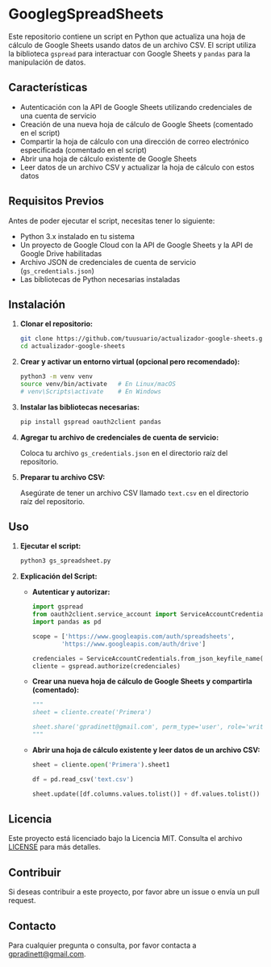 # GooglegSpreadSheets
Este repositorio contiene un script en Python que actualiza una hoja de cálculo de Google Sheets usando datos de un archivo CSV. El script utiliza la biblioteca `gspread` para interactuar con Google Sheets y `pandas` para la manipulación de datos.

## Características

- Autenticación con la API de Google Sheets utilizando credenciales de una cuenta de servicio
- Creación de una nueva hoja de cálculo de Google Sheets (comentado en el script)
- Compartir la hoja de cálculo con una dirección de correo electrónico especificada (comentado en el script)
- Abrir una hoja de cálculo existente de Google Sheets
- Leer datos de un archivo CSV y actualizar la hoja de cálculo con estos datos

## Requisitos Previos

Antes de poder ejecutar el script, necesitas tener lo siguiente:

- Python 3.x instalado en tu sistema
- Un proyecto de Google Cloud con la API de Google Sheets y la API de Google Drive habilitadas
- Archivo JSON de credenciales de cuenta de servicio (`gs_credentials.json`)
- Las bibliotecas de Python necesarias instaladas

## Instalación

1. **Clonar el repositorio:**

    ```sh
    git clone https://github.com/tuusuario/actualizador-google-sheets.git
    cd actualizador-google-sheets
    ```

2. **Crear y activar un entorno virtual (opcional pero recomendado):**

    ```sh
    python3 -m venv venv
    source venv/bin/activate   # En Linux/macOS
    # venv\Scripts\activate    # En Windows
    ```

3. **Instalar las bibliotecas necesarias:**

    ```sh
    pip install gspread oauth2client pandas
    ```

4. **Agregar tu archivo de credenciales de cuenta de servicio:**

    Coloca tu archivo `gs_credentials.json` en el directorio raíz del repositorio.

5. **Preparar tu archivo CSV:**

    Asegúrate de tener un archivo CSV llamado `text.csv` en el directorio raíz del repositorio.

## Uso

1. **Ejecutar el script:**

    ```sh
    python3 gs_spreadsheet.py
    ```

2. **Explicación del Script:**

    - **Autenticar y autorizar:**

        ```python
        import gspread
        from oauth2client.service_account import ServiceAccountCredentials
        import pandas as pd

        scope = ['https://www.googleapis.com/auth/spreadsheets',
                'https://www.googleapis.com/auth/drive']

        credenciales = ServiceAccountCredentials.from_json_keyfile_name('gs_credentials.json')
        cliente = gspread.authorize(credenciales)
        ```

    - **Crear una nueva hoja de cálculo de Google Sheets y compartirla (comentado):**

        ```python
        """
        sheet = cliente.create('Primera')

        sheet.share('gpradinett@gmail.com', perm_type='user', role='writer')
        """
        ```

    - **Abrir una hoja de cálculo existente y leer datos de un archivo CSV:**

        ```python
        sheet = cliente.open('Primera').sheet1

        df = pd.read_csv('text.csv')

        sheet.update([df.columns.values.tolist()] + df.values.tolist())
        ```

## Licencia

Este proyecto está licenciado bajo la Licencia MIT. Consulta el archivo [LICENSE](LICENSE) para más detalles.

## Contribuir

Si deseas contribuir a este proyecto, por favor abre un issue o envía un pull request.

## Contacto

Para cualquier pregunta o consulta, por favor contacta a gpradinett@gmail.com.
